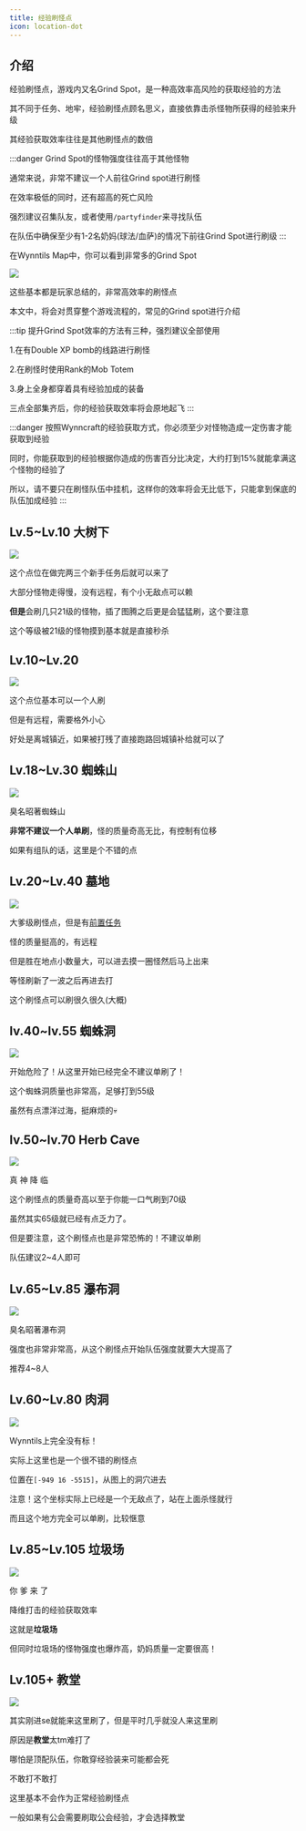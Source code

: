 ```yaml
---
title: 经验刷怪点
icon: location-dot
---
```


## 介绍

经验刷怪点，游戏内又名Grind Spot，是一种高效率高风险的获取经验的方法

其不同于任务、地牢，经验刷怪点顾名思义，直接依靠击杀怪物所获得的经验来升级

其经验获取效率往往是其他刷怪点的数倍

:::danger
Grind Spot的怪物强度往往高于其他怪物

通常来说，非常不建议一个人前往Grind spot进行刷怪

在效率极低的同时，还有超高的死亡风险

强烈建议召集队友，或者使用`/partyfinder`来寻找队伍

在队伍中确保至少有1-2名奶妈(球法/血萨)的情况下前往Grind Spot进行刷级
:::

在Wynntils Map中，你可以看到非常多的Grind Spot

![](/assets/img/grindspot.jpg)

这些基本都是玩家总结的，非常高效率的刷怪点

本文中，将会对贯穿整个游戏流程的，常见的Grind spot进行介绍

:::tip
提升Grind Spot效率的方法有三种，强烈建议全部使用

1.在有Double XP bomb的线路进行刷怪

2.在刷怪时使用Rank的Mob Totem

3.身上全身都穿着具有经验加成的装备

三点全部集齐后，你的经验获取效率将会原地起飞
:::

:::danger
按照Wynncraft的经验获取方式，你必须至少对怪物造成一定伤害才能获取到经验

同时，你能获取到的经验根据你造成的伤害百分比决定，大约打到15%就能拿满这个怪物的经验了

所以，请不要只在刷怪队伍中挂机，这样你的效率将会无比低下，只能拿到保底的队伍加成经验
:::

## Lv.5~Lv.10 大树下

![](/assets/img/grindspot1.jpg)

这个点位在做完两三个新手任务后就可以来了

大部分怪物走得慢，没有远程，有个小无敌点可以赖

**但是**会刷几只21级的怪物，插了图腾之后更是会猛猛刷，这个要注意

这个等级被21级的怪物摸到基本就是直接秒杀

## Lv.10~Lv.20 

![](/assets/img/grindspot2.jpg)

这个点位基本可以一个人刷

但是有远程，需要格外小心

好处是离城镇近，如果被打残了直接跑路回城镇补给就可以了

## Lv.18~Lv.30 蜘蛛山

![](/assets/img/grindspot3.jpg)

臭名昭著蜘蛛山

**非常不建议一个人单刷**，怪的质量奇高无比，有控制有位移

如果有组队的话，这里是个不错的点


## Lv.20~Lv.40 墓地

![](/assets/img/grindspot4.jpg)

大爹级刷怪点，但是有[前置任务](/quests/lvl11-20/level%2020%20-%20Grave%20Digger.html)

怪的质量挺高的，有远程

但是胜在地点小数量大，可以进去摸一圈怪然后马上出来

等怪刷新了一波之后再进去打

这个刷怪点可以刷很久很久(大概)

## lv.40~lv.55 蜘蛛洞

![](/assets/img/grindspot6.jpg)

开始危险了！从这里开始已经完全不建议单刷了！

这个蜘蛛洞质量也非常高，足够打到55级

虽然有点漂洋过海，挺麻烦的:skull:

## lv.50~lv.70 Herb Cave

![](/assets/img/grindspot7.jpg)

真 神 降 临

这个刷怪点的质量奇高以至于你能一口气刷到70级

虽然其实65级就已经有点乏力了。

但是要注意，这个刷怪点也是非常恐怖的！不建议单刷

队伍建议2~4人即可

## Lv.65~Lv.85 瀑布洞

![](/assets/img/grindspot8.jpg)

臭名昭著瀑布洞

强度也非常非常高，从这个刷怪点开始队伍强度就要大大提高了

推荐4~8人

## Lv.60~Lv.80 肉洞
![](/assets/img/grindspot11.jpg)

Wynntils上完全没有标！

实际上这里也是一个很不错的刷怪点

位置在`[-949 16 -5515]`，从图上的洞穴进去

注意！这个坐标实际上已经是一个无敌点了，站在上面杀怪就行

而且这个地方完全可以单刷，比较惬意

## Lv.85~Lv.105 垃圾场

![](/assets/img/grindspot9.jpg)

你 爹 来 了

降维打击的经验获取效率

这就是**垃圾场**

但同时垃圾场的怪物强度也爆炸高，奶妈质量一定要很高！

## Lv.105+ 教堂

![](/assets/img/grindspot10.jpg)

其实刚进se就能来这里刷了，但是平时几乎就没人来这里刷

原因是**教堂**太tm难打了

哪怕是顶配队伍，你敢穿经验装来可能都会死

不敢打不敢打

这里基本不会作为正常经验刷怪点

一般如果有公会需要刷取公会经验，才会选择教堂









